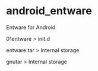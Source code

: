 # android_entware
Entware for Android

01entware > init.d

entware.tar > Internal storage

gnutar > Internal storage
